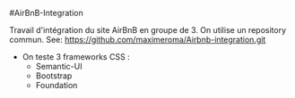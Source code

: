 #AirBnB-Integration

Travail d'intégration du site AirBnB en groupe de 3. On utilise un repository commun.
See: https://github.com/maximeroma/Airbnb-integration.git

* On teste 3 frameworks CSS :
	* Semantic-UI
	* Bootstrap
	* Foundation